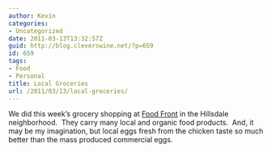 ```yaml
---
author: Kevin
categories:
- Uncategorized
date: 2011-03-13T13:32:57Z
guid: http://blog.cleverswine.net/?p=659
id: 659
tags:
- Food
- Personal
title: Local Groceries
url: /2011/03/13/local-groceries/
---
```


We did this week&#8217;s grocery shopping at <a title="Food Front" href="http://www.foodfront.coop/" target="_blank">Food Front</a> in the Hillsdale neighborhood.  They carry many local and organic food products.  And, it may be my imagination, but local eggs fresh from the chicken taste so much better than the mass produced commercial eggs.

[<img class="alignnone" title="Eggs" src="https://i1.wp.com/farm6.static.flickr.com/5296/5522923837_982a77b925_d.jpg?resize=500%2C373" alt="" data-recalc-dims="1" />](http://www.flickr.com/photos/cleverswine/5522923837/sizes/o/in/photostream/)